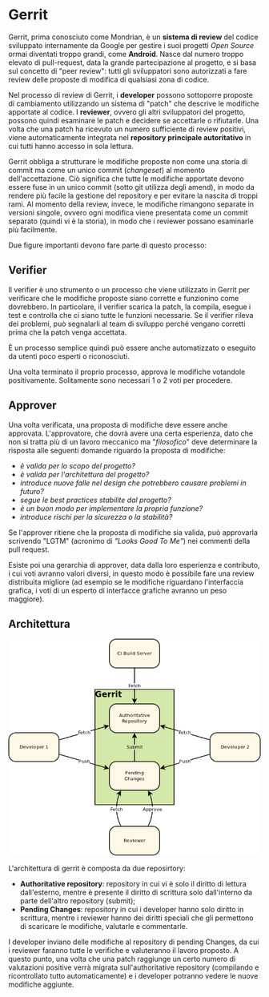 # Gerrit

Gerrit, prima conosciuto come Mondrian, è un __sistema di review__ del codice sviluppato internamente da Google per gestire i suoi progetti _Open Source_ ormai diventati troppo grandi, come __Android__. Nasce dal numero troppo elevato di pull-request, data la grande partecipazione al progetto, e si basa sul concetto di "peer review": tutti gli sviluppatori sono autorizzati a fare review delle proposte di modifica di qualsiasi zona di codice.

Nel processo di review di Gerrit, i __developer__ possono sottoporre proposte di cambiamento utilizzando un sistema di "patch" che descrive le modifiche apportate al codice. 
I __reviewer__, ovvero gli altri sviluppatori del progetto, possono quindi esaminare le patch e decidere se accettarle o rifiutarle. 
Una volta che una patch ha ricevuto un numero sufficiente di review positivi, viene automaticamente integrata nel __repository principale autoritativo__ in cui tutti hanno accesso in sola lettura.

Gerrit obbliga a strutturare le modifiche proposte non come una storia di commit ma come un unico commit (_changeset_) al momento dell'accettazione. 
Ciò significa che tutte le modifiche apportate devono essere fuse in un unico commit (sotto git utilizza degli amend), in modo da rendere più facile la gestione del repository e per evitare la nascita di troppi rami. 
Al momento della review, invece, le modifiche rimangono separate in versioni singole, ovvero ogni modifica viene presentata come un commit separato (quindi vi è la storia), in modo che i reviewer possano esaminarle più facilmente.

Due figure importanti devono fare parte di questo processo:

## Verifier

Il verifier è uno strumento o un processo che viene utilizzato in Gerrit per verificare che le modifiche proposte siano corrette e funzionino come dovrebbero. 
In particolare, il verifier scarica la patch, la compila, esegue i test e controlla che ci siano tutte le funzioni necessarie. 
Se il verifier rileva dei problemi, può segnalarli al team di sviluppo perché vengano corretti prima che la patch venga accettata.

È un processo semplice quindi può essere anche automatizzato o eseguito da utenti poco esperti o riconosciuti.

Una volta terminato il proprio processo, approva le modifiche votandole positivamente.
Solitamente sono necessari 1 o 2 voti per procedere.

## Approver

Una volta verificata, una proposta di modifiche deve essere anche approvata. 
L'approvatore, che dovrà avere una certa esperienza, dato che non si tratta più di un lavoro meccanico ma "_filosofico_" deve determinare la risposta alle seguenti domande riguardo la proposta di modifiche:
- _è valida per lo scopo del progetto?_
- _è valida per l'architettura del progetto?_
- _introduce nuove falle nel design che potrebbero causare problemi in futuro?_
- _segue le best practices stabilite dal progetto?_
- _è un buon modo per implementare la propria funzione?_
- _introduce rischi per la sicurezza o la stabilità?_

Se l'approver ritiene che la proposta di modifiche sia valida, può approvarla scrivendo "LGTM" (acronimo di _"Looks Good To Me"_) nei commenti della pull request.

Esiste poi una gerarchia di approver, data dalla loro esperienza e contributo, i cui voti avranno valori diversi, in questo modo è possibile fare una review distribuita migliore (ad esempio se le modifiche riguardano l'interfaccia grafica, i voti di un esperto di interfacce grafiche avranno un peso maggiore).

## Architettura
![Gerrit](/assets/06_gerrit.png)

L'architettura di gerrit è composta da due reposirtory:
- __Authoritative repository__: repository in cui vi è solo il diritto di lettura dall'esterno, mentre è presente il diritto di scrittura solo dall'interno da parte dell'altro repository (submit);
- __Pending Changes__: repository in cui i developer hanno solo diritto in scrittura, mentre i reviewer hanno dei diritti speciali che gli permettono di scaricare le modifiche, valutarle e commentarle.

I developer inviano delle modifiche al repository di pending Changes, da cui i reviewer faranno tutte le verifiche e valuteranno il lavoro proposto.
A questo punto, una volta che una patch raggiunge un certo numero di valutazioni positive verrà migrata sull'authoritative repository (compilando e ricontrollato tutto automaticamente) e i developer potranno vedere le nuove modifiche aggiunte.